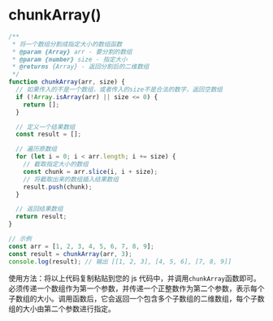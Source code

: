 # chunkArray()

```javascript
/**
 * 将一个数组分割成指定大小的数组函数
 * @param {Array} arr - 要分割的数组
 * @param {number} size - 指定大小
 * @returns {Array} - 返回分割后的二维数组
 */
function chunkArray(arr, size) {
  // 如果传入的不是一个数组，或者传入的size不是合法的数字，返回空数组
  if (!Array.isArray(arr) || size <= 0) {
    return [];
  }

  // 定义一个结果数组
  const result = [];

  // 遍历原数组
  for (let i = 0; i < arr.length; i += size) {
    // 截取指定大小的数组
    const chunk = arr.slice(i, i + size);
    // 将截取出来的数组插入结果数组
    result.push(chunk);
  }

  // 返回结果数组
  return result;
}

// 示例
const arr = [1, 2, 3, 4, 5, 6, 7, 8, 9];
const result = chunkArray(arr, 3);
console.log(result); // 输出 [[1, 2, 3], [4, 5, 6], [7, 8, 9]]
```

使用方法：将以上代码复制粘贴到您的 js 代码中，并调用`chunkArray`函数即可。必须传递一个数组作为第一个参数，并传递一个正整数作为第二个参数，表示每个子数组的大小。调用函数后，它会返回一个包含多个子数组的二维数组，每个子数组的大小由第二个参数进行指定。
